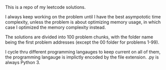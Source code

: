 This is a repo of my leetcode solutions.

I always keep working on the problem until I have the best asympototic time
complexity, unless the problem is about optimizing memory usage, in which case
I optimized the memory complexity instead.

The solutions are divided into 100 problem chunks, with the folder name being
the first problem addresses (except the 00 folder for problems 1-99).

I cycle thru different programming langauges to keep current on all of them,
the programming langauge is implictly encoded by the file extension. .py is
always Python 3. 
